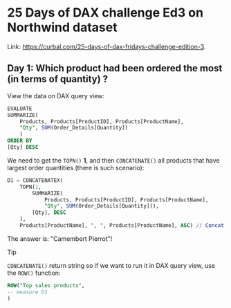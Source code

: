 # 25 Days of DAX challenge Ed3 on Northwind dataset

Link: <https://curbal.com/25-days-of-dax-fridays-challenge-edition-3>.

## Day 1: Which product had been ordered the most (in terms of quantity) ?

View the data on DAX query view:

```sql
EVALUATE
SUMMARIZE(
	Products, Products[ProductID], Products[ProductName],
	"Qty", SUM(Order_Details[Quantity])
    )
ORDER BY
[Qty] DESC
```

We need to get the `TOPN()` **1**, and then `CONCATENATE()` all products that have largest order quantities (there is such scenario):

```sql
D1 = CONCATENATEX(
	TOPN(1,
		SUMMARIZE(
			Products, Products[ProductID], Products[ProductName],
			"Qty", SUM(Order_Details[Quantity])),
		[Qty], DESC
	),
	Products[ProductName], ", ", Products[ProductName], ASC) // Concat ProductName and order ascending by itself
```

The answer is: "Camembert Pierrot"!

> [!TIP]
> `CONCATENATE()` return string so if we want to run it in DAX query view, use the `ROW()` function:
> ```sql
> ROW("Top sales products", 
> -- measure D1
> )
> ```

